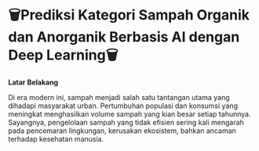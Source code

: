 # 🗑️**Prediksi Kategori Sampah Organik dan Anorganik Berbasis AI dengan Deep Learning**🗑️


**Latar Belakang** 

Di era modern ini, sampah menjadi salah satu tantangan utama yang dihadapi masyarakat urban. Pertumbuhan populasi dan konsumsi yang meningkat menghasilkan volume sampah yang kian besar setiap tahunnya. Sayangnya, pengelolaan sampah yang tidak efisien sering kali mengarah pada pencemaran lingkungan, kerusakan ekosistem, bahkan ancaman terhadap kesehatan manusia.

